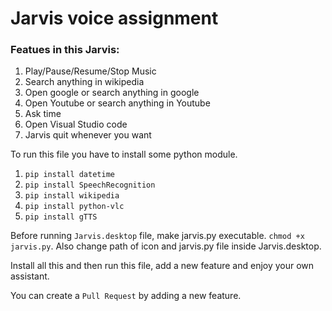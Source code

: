 # Jarvis voice assignment
### Featues in this Jarvis:
1. Play/Pause/Resume/Stop Music
2. Search anything in wikipedia
3. Open google or search anything in google
4. Open Youtube or search anything in Youtube
5. Ask time
6. Open Visual Studio code
7. Jarvis quit whenever you want


To run this file you have to install some python module.

1. `pip install datetime`
2. `pip install SpeechRecognition`
3. `pip install wikipedia`
4. `pip install python-vlc`
5. `pip install gTTS`

Before running `Jarvis.desktop` file, make jarvis.py executable. `chmod +x jarvis.py`. Also change path of icon and jarvis.py file inside Jarvis.desktop.

Install all this and then run this file, add a new feature and enjoy your own assistant.

You can create a `Pull Request` by adding a new feature.
